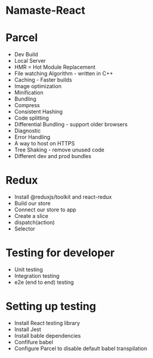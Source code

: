 # Namaste-React

# Parcel

- Dev Build
- Local Server
- HMR = Hot Module Replacement
- File watching Algorithm - written in C++
- Caching - Faster builds
- Image optimization
- Minification
- Bundling
- Compress
- Consistent Hashing
- Code splitting
- Differential Bundling - support older browsers
- Diagnostic
- Error Handling
- A way to host on HTTPS
- Tree Shaking - remove unused code
- Different dev and prod bundles

# Redux

- Install @reduxjs/toolkit and react-redux
- Build our store
- Connect our store to app
- Create a slice
- dispatch(action)
- Selector

# Testing for developer

- Unit testing
- Integration testing
- e2e (end to end) testing

# Setting up testing

- Install React testing library
- Install Jest
- Install bable dependencies
- Confifure babel
- Configure Parcel to disable default babel transpilation
